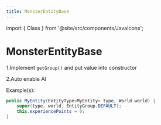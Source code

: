 ```yaml
---
title: MonsterEntityBase
---
```


import { Class } from '@site/src/components/JavaIcons';

# MonsterEntityBase <Class/>

1.Implement `getGroup()` and put value into constructor

2.Auto enable AI

Example(s):
```java
public MyEntity(EntityType<MyEntity> type, World world) {
    super(type, world, EntityGroup.DEFAULT);
    this.experiencePoints = 0;
}
```